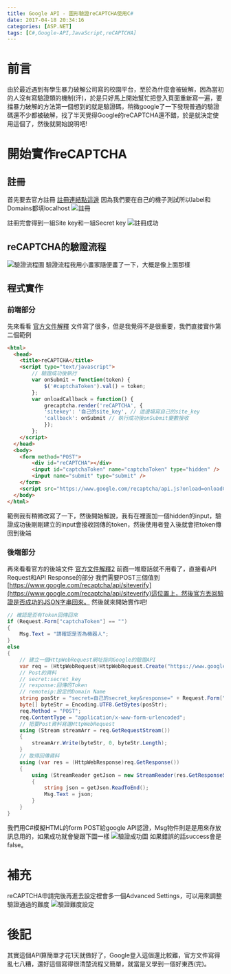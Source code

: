 ```yaml
---
title: Google API - 圖形驗證reCAPTCHA使用C#
date: 2017-04-18 20:34:16
categories: [ASP.NET]
tags: [C#,Google-API,JavaScript,reCAPTCHA]
---
```

# 前言
由於最近遇到有學生暴力破解公司寫的校園平台，至於為什麼會被破解，因為當初的人沒有寫驗證類的機制(汗)，於是只好馬上開始幫忙把登入頁面重新寫一遍，要擋暴力破解的方法第一個想到的就是驗證碼，稍微google了一下發現普通的驗證碼還不少都被破解，找了半天覺得Google的reCAPTCHA還不錯，於是就決定使用這個了，然後就開始說明吧!

# 開始實作reCAPTCHA
## 註冊
首先要去官方註冊 [註冊連結點這邊](https://www.google.com/recaptcha/admin#list)
因為我們要在自己的機子測試所以label和Domains都填localhost
![註冊](1.JPG)

註冊完會得到一組Site key和一組Secret key
![註冊成功](2.JPG)
## reCAPTCHA的驗證流程
![驗證流程圖](3.JPG)
驗證流程我用小畫家隨便畫了一下，大概是像上面那樣

## 程式實作
### 前端部分
先來看看 [官方文件解釋](https://developers.google.com/recaptcha/docs/invisible)
文件寫了很多，但是我覺得不是很重要，我們直接實作第二個範例
``` html
<html>
  <head>
    <title>reCAPTCHA</title>
    <script type="text/javascript">
        // 驗證成功後執行
        var onSubmit = function(token) {
            $('#captchaToken').val() = token;
        };
        var onloadCallback = function() {
            grecaptcha.render('reCAPTCHA', {
            'sitekey': '自己的site_key', // 這邊填寫自己的site_key
            'callback': onSubmit // 執行成功後onSubmit變數接收
            });
        };
    </script>
  </head>
  <body>
    <form method="POST">
        <div id="reCAPTCHA"></div>
        <input id="captchaToken" name="captchaToken" type="hidden" />
        <input name="submit" type="submit" />
    </form>
    <script src="https://www.google.com/recaptcha/api.js?onload=onloadCallback&render=explicit" async defer></script>
  </body>
</html>
```
範例我有稍微改寫了一下，然後開始解說，我有在裡面加一個hidden的input，驗證成功後剛剛建立的input會接收回傳的token，然後使用者登入後就會把token傳回到後端

### 後端部分
再來看看官方的後端文件 [官方文件解釋2](https://developers.google.com/recaptcha/docs/verify)
前面一堆廢話就不用看了，直接看API Request和API Response的部分
我們需要POST三個值到[https://www.google.com/recaptcha/api/siteverify](https://www.google.com/recaptcha/api/siteverify)這位置上，然後官方丟回驗證是否成功的JSON字串回來。
然後就來開始實作吧!

``` cs
// 確認是否有Token回傳回來
if (Request.Form["captchaToken"] == "")
{
    Msg.Text = "請確認是否為機器人";
}
else
{
    // 建立一個HttpWebRequest網址指向Google的驗證API
    var req = (HttpWebRequest)HttpWebRequest.Create("https://www.google.com/recaptcha/api/siteverify");
    // Post的資料
    // secret:secret_key
    // response:回傳的Token
    // remoteip:設定的Domain Name
    string posStr = "secret=自己的secret_key&response=" + Request.Form["captchaToken"] + "&remoteip=" + Request.Url.Host;
    byte[] byteStr = Encoding.UTF8.GetBytes(posStr);
    req.Method = "POST";
    req.ContentType = "application/x-www-form-urlencoded";
    // 把要Post資料寫進HttpWebRequest
    using (Stream streamArr = req.GetRequestStream())
    {
        streamArr.Write(byteStr, 0, byteStr.Length);
    }
    // 取得回傳資料
    using (var res = (HttpWebResponse)req.GetResponse())
    {
        using (StreamReader getJson = new StreamReader(res.GetResponseStream()))
        {
            string json = getJson.ReadToEnd();
            Msg.Text = json;
        }
    }
}
```
我們用C#模擬HTML的form POST給google API認證，Msg物件則是是用來存放訊息用的，如果成功就會變跟下圖一樣
![驗證成功圖](4.JPG)
如果錯誤的話success會是false。

# 補充
reCAPTCHA申請完後再進去設定裡會多一個Advanced Settings，可以用來調整驗證通過的難度
![驗證難度設定](5.JPG)

# 後記
其實這個API算簡單才花1天就做好了，Google登入這個還比較難，官方文件寫得亂七八糟，還好這個寫得很清楚流程又簡單，就當是又學到一個好東西(完)。






